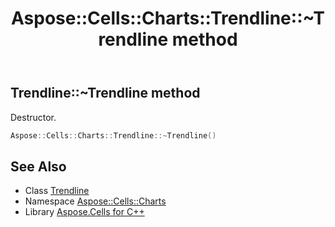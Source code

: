 ﻿---
title: Aspose::Cells::Charts::Trendline::~Trendline method
linktitle: ~Trendline
second_title: Aspose.Cells for C++ API Reference
description: 'Aspose::Cells::Charts::Trendline::~Trendline method. Destructor in C++.'
type: docs
weight: 200
url: /cpp/aspose.cells.charts/trendline/~trendline/
---
## Trendline::~Trendline method


Destructor.

```cpp
Aspose::Cells::Charts::Trendline::~Trendline()
```

## See Also

* Class [Trendline](../)
* Namespace [Aspose::Cells::Charts](../../)
* Library [Aspose.Cells for C++](../../../)
